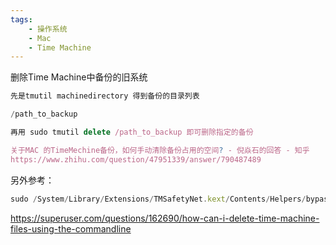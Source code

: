 ```yaml
---
tags:
    - 操作系统
    - Mac
    - Time Machine
---
```


删除Time Machine中备份的旧系统



```javascript
先是tmutil machinedirectory 得到备份的目录列表

/path_to_backup

再用 sudo tmutil delete /path_to_backup 即可删除指定的备份

关于MAC 的TimeMechine备份，如何手动清除备份占用的空间? - 倪焱石的回答 - 知乎
https://www.zhihu.com/question/47951339/answer/790487489

```





另外参考：

```javascript
sudo /System/Library/Extensions/TMSafetyNet.kext/Contents/Helpers/bypass rm -rf 2019-06*

```



https://superuser.com/questions/162690/how-can-i-delete-time-machine-files-using-the-commandline





